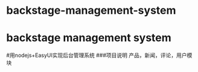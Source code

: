 # backstage-management-system
# backstage management system
#用nodejs+EasyUI实现后台管理系统
###项目说明  产品，新闻，评论，用户模块
